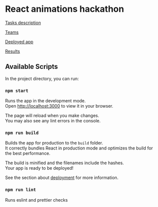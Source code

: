# React animations hackathon

[Tasks description](https://docs.google.com/document/d/14Htew_YzCVcP5lT1-s6sgbaAwsGik1jPs_rkA0RtzY8/edit#)

[Teams](https://docs.google.com/spreadsheets/d/1wKo5fcuxizddfrIq8AoTrRJD_oiPFTWAhWn32k14NXI/edit#gid=0)

[Deployed app](https://selleo-react-animations-hackathon.netlify.app/)

[Results](./RESULTS.md)

## Available Scripts

In the project directory, you can run:

### `npm start`

Runs the app in the development mode.\
Open [http://localhost:3000](http://localhost:3000) to view it in your browser.

The page will reload when you make changes.\
You may also see any lint errors in the console.

### `npm run build`

Builds the app for production to the `build` folder.\
It correctly bundles React in production mode and optimizes the build for the best performance.

The build is minified and the filenames include the hashes.\
Your app is ready to be deployed!

See the section about [deployment](https://facebook.github.io/create-react-app/docs/deployment) for more information.

### `npm run lint`

Runs eslint and prettier checks
